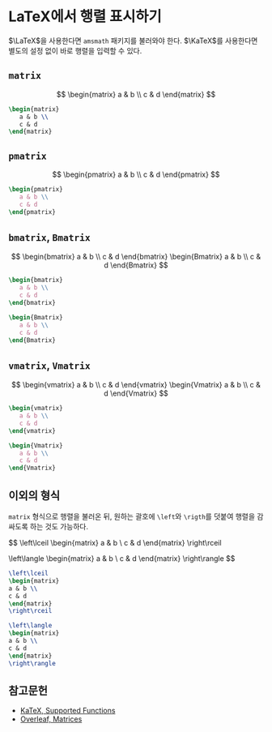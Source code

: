 <!---
title: "$\\LaTeX$에서 행렬 표시하기"
category: Typesetting
language: Korean
--->

# LaTeX에서 행렬 표시하기

$\LaTeX$을 사용한다면 `amsmath` 패키지를 불러와야 한다.
$\KaTeX$를 사용한다면 별도의 설정 없이 바로 행렬을 입력할 수 있다.

## `matrix`

$$
\begin{matrix}
   a & b \\
   c & d
\end{matrix}
$$

```latex
\begin{matrix}
   a & b \\
   c & d
\end{matrix}
```

## `pmatrix`

$$
\begin{pmatrix}
   a & b \\
   c & d
\end{pmatrix}
$$


```latex
\begin{pmatrix}
   a & b \\
   c & d
\end{pmatrix}
```

## `bmatrix`, `Bmatrix`

$$
\begin{bmatrix}
   a & b \\
   c & d
\end{bmatrix}
\begin{Bmatrix}
   a & b \\
   c & d
\end{Bmatrix}
$$


```latex
\begin{bmatrix}
   a & b \\
   c & d
\end{bmatrix}

\begin{Bmatrix}
   a & b \\
   c & d
\end{Bmatrix}
```

## `vmatrix`, `Vmatrix`

$$
\begin{vmatrix}
   a & b \\
   c & d
\end{vmatrix}
\begin{Vmatrix}
   a & b \\
   c & d
\end{Vmatrix}
$$

```latex
\begin{vmatrix}
   a & b \\
   c & d
\end{vmatrix}

\begin{Vmatrix}
   a & b \\
   c & d
\end{Vmatrix}
```

## 이외의 형식

`matrix` 형식으로 행렬을 불러온 뒤, 원하는 괄호에 `\left`와 `\rigth`를 덧붙여 행렬을
감싸도록 하는 것도 가능하다.

$$
\left\lceil
\begin{matrix}
a & b \\
c & d
\end{matrix}
\right\rceil

\left\langle
\begin{matrix}
a & b \\
c & d
\end{matrix}
\right\rangle
$$

```latex
\left\lceil
\begin{matrix}
a & b \\
c & d
\end{matrix}
\right\rceil

\left\langle
\begin{matrix}
a & b \\
c & d
\end{matrix}
\right\rangle
```

## 참고문헌

- [KaTeX, Supported Functions](https://katex.org/docs/supported.html)
- [Overleaf, Matrices](https://www.overleaf.com/learn/latex/Matrices)
